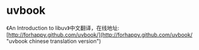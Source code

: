uvbook
======

《An Introduction to libuv》中文翻译，在线地址: [http://forhappy.github.com/uvbook/](http://forhappy.github.com/uvbook/ "uvbook chinese translation version")
